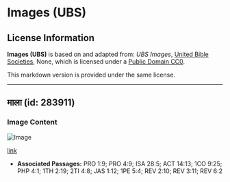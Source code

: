 # Images (UBS)

## License Information

**Images (UBS)** is based on and adapted from: _UBS Images_, [United Bible Societies](https://unitedbiblesocieties.org/), None, which is licensed under a [Public Domain CC0](https://creativecommons.org/public-domain/cc0/).

This markdown version is provided under the same license.



--------------------------------

## माला (id: 283911)

### Image Content

![Image](https://cdn.aquifer.bible/aquifer-content/resources/Media/WEB-0504_garland.jpg)

[link](https://cdn.aquifer.bible/aquifer-content/resources/Media/WEB-0504_garland.jpg)

* **Associated Passages:** PRO 1:9; PRO 4:9; ISA 28:5; ACT 14:13; 1CO 9:25; PHP 4:1; 1TH 2:19; 2TI 4:8; JAS 1:12; 1PE 5:4; REV 2:10; REV 3:11; REV 6:2

